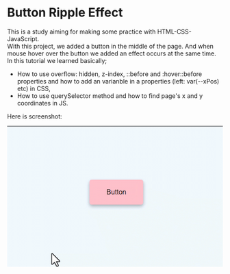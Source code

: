 # Button Ripple Effect

This is a study aiming for making some practice with HTML-CSS-JavaScript.  
With this project, we added a button in the middle of the page. And when mouse hover over the button we added an effect occurs at the same time.
In this tutorial we learned basically;  
- How to use overflow: hidden, z-index, ::before and :hover::before properties and how to add an varianble in a properties (left: var(--xPos) etc) in CSS,
- How to use querySelector method and how to find page's x and y coordinates in JS.

Here is screenshot:

![SS](https://github.com/buraxta/Button-ripple-effect/blob/master/Project.gif?raw=true)
